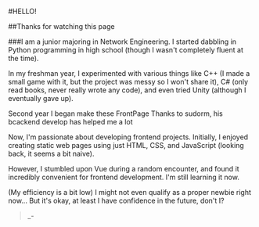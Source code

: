 #HELLO!

##Thanks for watching this page 

###I am a junior majoring in Network Engineering. 
I started dabbling in Python programming in high school (though I wasn't completely fluent at the time). 

In my freshman year, I experimented with various things like C++ (I made a small game with it, but the project was messy so I won't share it), C# (only read books, never really wrote any code), and even tried Unity (although I eventually gave up). 

Second year I began make these FrontPage Thanks to sudorm, his bcackend  develop has helped me a lot

Now, I'm passionate about developing frontend projects. Initially, I enjoyed creating static web pages using just HTML, CSS, and JavaScript (looking back, it seems a bit naive). 

However, I stumbled upon Vue during a random encounter, and found it incredibly convenient for frontend development. I'm still learning it now.

(My efficiency is a bit low) I might not even qualify as a proper newbie right now... But it's okay, at least I have confidence in the future, don't I?

>_-
